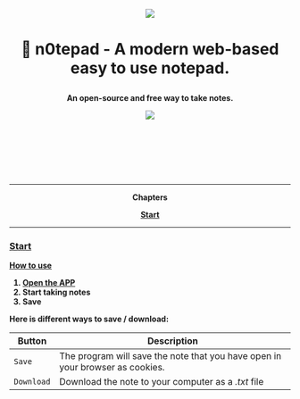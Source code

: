 
<p align="center"><a href="https://n0tepad.vercel.app/"><img src="https://i.imgur.com/YLyWov0.png" /></a>

# <p align="center">📝 n0tepad - A modern web-based easy to use notepad.

<p align="center"><b>An open-source and free way to take notes.

<p align="center"><a href="https://n0tepad.vercel.app/"><img src="https://i.imgur.com/LEZ5xLb.png" /></a>

<p>ㅤ
<p>ㅤ
<p>ㅤ


--------------

<p align="center">Chapters

<p align="center"><a href="#start">Start

---------------

### Start

**How to use**
1. Open the [APP](https://n0tepad.vercel.app/)
2. Start taking notes
3. Save

Here is different ways to save / download:

| Button | Description |
| --- | --- |
| `Save` | The program will save the note that you have open in your browser as cookies. |
| `Download` | Download the note to your computer as a *.txt* file |
